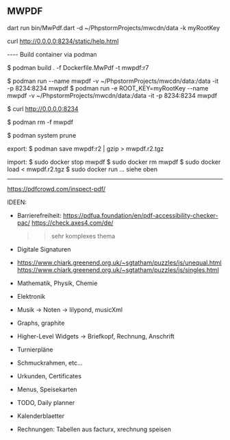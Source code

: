 MWPDF
-----

dart run bin/MwPdf.dart -d ~/PhpstormProjects/mwcdn/data -k myRootKey

curl http://0.0.0.0:8234/static/help.html



---- Build container via podman

$ podman build . -f Dockerfile.MwPdf -t mwpdf:r7

$ podman run --name mwpdf -v ~/PhpstormProjects/mwcdn/data:/data -it -p 8234:8234 mwpdf
$ podman run -e ROOT_KEY=myRootKey --name mwpdf -v ~/PhpstormProjects/mwcdn/data:/data -it -p 8234:8234 mwpdf

$ curl http://0.0.0.0:8234

$ podman rm -f mwpdf

$ podman system prune


export:
$ podman save mwpdf:r2 | gzip > mwpdf.r2.tgz

import:
$ sudo docker stop mwpdf
$ sudo docker rm mwpdf
$ sudo docker load < mwpdf.r2.tgz
$ sudo docker run ... siehe oben



---------

https://pdfcrowd.com/inspect-pdf/


IDEEN:

- Barrierefreiheit: https://pdfua.foundation/en/pdf-accessibility-checker-pac/
  https://check.axes4.com/de/
  >> sehr komplexes thema
- Digitale Signaturen

- https://www.chiark.greenend.org.uk/~sgtatham/puzzles/js/unequal.html
  https://www.chiark.greenend.org.uk/~sgtatham/puzzles/js/singles.html
- Mathematik, Physik, Chemie
- Elektronik
- Musik -> Noten -> lilypond, musicXml
- Graphs, graphite

- Higher-Level Widgets -> Briefkopf, Rechnung, Anschrift
- Turnierpläne
- Schmuckrahmen, etc...
- Urkunden, Certificates
- Menus, Speisekarten
- TODO, Daily planner
- Kalenderblaetter

- Rechnungen: Tabellen aus facturx, xrechnung speisen

